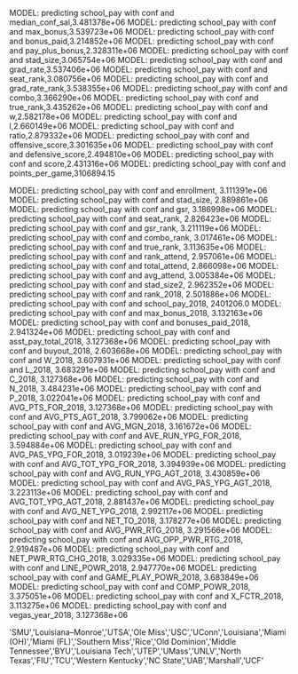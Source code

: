 MODEL: predicting school_pay with conf and median_conf_sal,3.481378e+06
MODEL: predicting school_pay with conf and max_bonus,3.539723e+06
MODEL: predicting school_pay with conf and bonus_paid,3.214852e+06
MODEL: predicting school_pay with conf and pay_plus_bonus,2.328311e+06
MODEL: predicting school_pay with conf and stad_size,3.065754e+06
MODEL: predicting school_pay with conf and grad_rate,3.537406e+06
MODEL: predicting school_pay with conf and seat_rank,3.080756e+06
MODEL: predicting school_pay with conf and grad_rate_rank,3.538355e+06
MODEL: predicting school_pay with conf and combo,3.366290e+06
MODEL: predicting school_pay with conf and true_rank,3.435262e+06
MODEL: predicting school_pay with conf and w,2.582178e+06
MODEL: predicting school_pay with conf and l,2.660149e+06
MODEL: predicting school_pay with conf and ratio,2.879332e+06
MODEL: predicting school_pay with conf and offensive_score,3.301635e+06
MODEL: predicting school_pay with conf and defensive_score,2.494810e+06
MODEL: predicting school_pay with conf and score,2.431316e+06
MODEL: predicting school_pay with conf and points_per_game,3106894.15


MODEL: predicting school_pay with conf and enrollment, 3.111391e+06
MODEL: predicting school_pay with conf and stad_size, 2.889861e+06
MODEL: predicting school_pay with conf and gsr, 3.186998e+06
MODEL: predicting school_pay with conf and seat_rank, 2.826423e+06
MODEL: predicting school_pay with conf and gsr_rank, 3.211119e+06
MODEL: predicting school_pay with conf and combo_rank, 3.017461e+06
MODEL: predicting school_pay with conf and true_rank, 3.113635e+06
MODEL: predicting school_pay with conf and rank_attend, 2.957061e+06
MODEL: predicting school_pay with conf and total_attend, 2.866098e+06
MODEL: predicting school_pay with conf and avg_attend, 3.005384e+06
MODEL: predicting school_pay with conf and stad_size2, 2.962352e+06
MODEL: predicting school_pay with conf and rank_2018, 2.501886e+06
MODEL: predicting school_pay with conf and school_pay_2018, 2401206.0
MODEL: predicting school_pay with conf and max_bonus_2018, 3.132163e+06
MODEL: predicting school_pay with conf and bonuses_paid_2018, 2.941324e+06
MODEL: predicting school_pay with conf and asst_pay_total_2018, 3.127368e+06
MODEL: predicting school_pay with conf and buyout_2018, 2.603668e+06
MODEL: predicting school_pay with conf and W_2018, 3.607931e+06
MODEL: predicting school_pay with conf and L_2018, 3.683291e+06
MODEL: predicting school_pay with conf and C_2018, 3.127368e+06
MODEL: predicting school_pay with conf and N_2018, 3.484231e+06
MODEL: predicting school_pay with conf and P_2018, 3.022041e+06
MODEL: predicting school_pay with conf and AVG_PTS_FOR_2018, 3.127368e+06
MODEL: predicting school_pay with conf and AVG_PTS_AGT_2018, 3.799062e+06
MODEL: predicting school_pay with conf and AVG_MGN_2018, 3.161672e+06
MODEL: predicting school_pay with conf and AVE_RUN_YPG_FOR_2018, 3.594884e+06
MODEL: predicting school_pay with conf and AVG_PAS_YPG_FOR_2018, 3.019239e+06
MODEL: predicting school_pay with conf and AVG_TOT_YPG_FOR_2018, 3.394939e+06
MODEL: predicting school_pay with conf and AVG_RUN_YPG_AGT_2018, 3.430859e+06
MODEL: predicting school_pay with conf and AVG_PAS_YPG_AGT_2018, 3.223113e+06
MODEL: predicting school_pay with conf and AVG_TOT_YPG_AGT_2018, 2.881437e+06
MODEL: predicting school_pay with conf and AVG_NET_YPG_2018, 2.992117e+06
MODEL: predicting school_pay with conf and NET_TO_2018, 3.178277e+06
MODEL: predicting school_pay with conf and AVG_PWR_RTG_2018, 3.291566e+06
MODEL: predicting school_pay with conf and AVG_OPP_PWR_RTG_2018, 2.919487e+06
MODEL: predicting school_pay with conf and NET_PWR_RTG_CHG_2018, 3.029335e+06
MODEL: predicting school_pay with conf and LINE_POWR_2018, 2.947770e+06
MODEL: predicting school_pay with conf and GAME_PLAY_POWR_2018, 3.683849e+06
MODEL: predicting school_pay with conf and COMP_POWR_2018, 3.375051e+06
MODEL: predicting school_pay with conf and X_FCTR_2018, 3.113275e+06
MODEL: predicting school_pay with conf and vegas_year_2018, 3.127368e+06




'SMU','Louisiana–Monroe','UTSA','Ole Miss','USC','UConn','Louisiana','Miami (OH)','Miami (FL)','Southern Miss','Rice','Old Dominion','Middle Tennessee','BYU','Louisiana Tech','UTEP','UMass','UNLV','North Texas','FIU','TCU','Western Kentucky','NC State','UAB','Marshall','UCF'